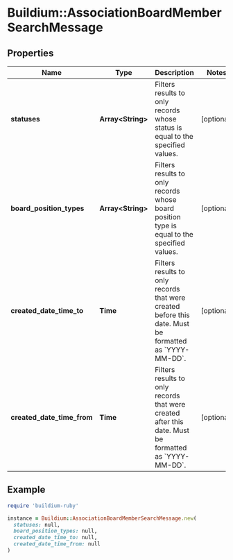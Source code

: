 # Buildium::AssociationBoardMemberSearchMessage

## Properties

| Name | Type | Description | Notes |
| ---- | ---- | ----------- | ----- |
| **statuses** | **Array&lt;String&gt;** | Filters results to only records whose status is equal to the specified values. | [optional] |
| **board_position_types** | **Array&lt;String&gt;** | Filters results to only records whose board position type is equal to the specified values. | [optional] |
| **created_date_time_to** | **Time** | Filters results to only records that were created before this date. Must be formatted as &#x60;YYYY-MM-DD&#x60;. | [optional] |
| **created_date_time_from** | **Time** | Filters results to only records that were created after this date. Must be formatted as &#x60;YYYY-MM-DD&#x60;. | [optional] |

## Example

```ruby
require 'buildium-ruby'

instance = Buildium::AssociationBoardMemberSearchMessage.new(
  statuses: null,
  board_position_types: null,
  created_date_time_to: null,
  created_date_time_from: null
)
```


